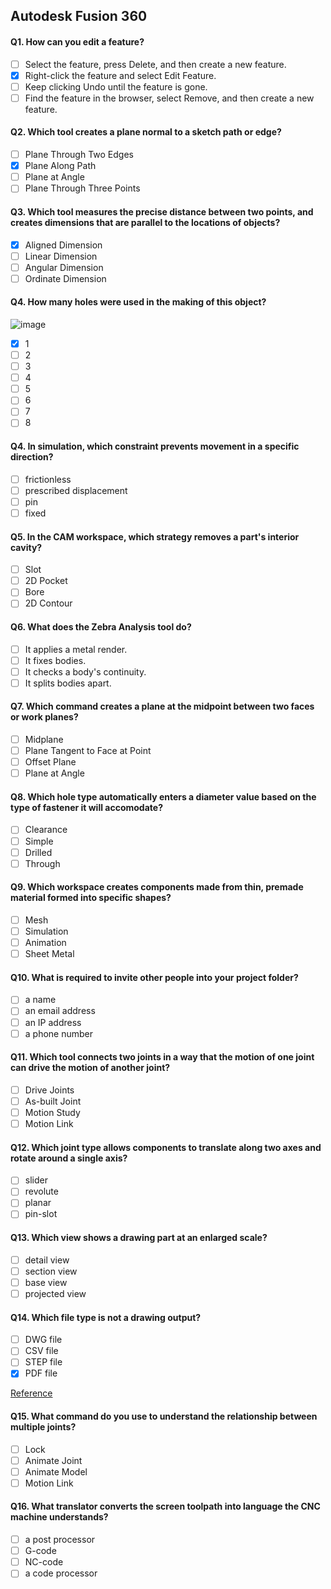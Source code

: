 ## Autodesk Fusion 360

#### Q1. How can you edit a feature?

- [ ] Select the feature, press Delete, and then create a new feature.
- [x] Right-click the feature and select Edit Feature.
- [ ] Keep clicking Undo until the feature is gone.
- [ ] Find the feature in the browser, select Remove, and then create a new feature.

#### Q2. Which tool creates a plane normal to a sketch path or edge?

- [ ] Plane Through Two Edges
- [x] Plane Along Path
- [ ] Plane at Angle
- [ ] Plane Through Three Points

#### Q3. Which tool measures the precise distance between two points, and creates dimensions that are parallel to the locations of objects?

- [x] Aligned Dimension
- [ ] Linear Dimension
- [ ] Angular Dimension
- [ ] Ordinate Dimension

#### Q4. How many holes were used in the making of this object?

![image](https://user-images.githubusercontent.com/31204774/130909206-ca109121-ea9b-451c-9099-57cb7724e5b8.png)

- [x] 1
- [ ] 2
- [ ] 3
- [ ] 4
- [ ] 5
- [ ] 6
- [ ] 7
- [ ] 8

#### Q4. In simulation, which constraint prevents movement in a specific direction?

- [ ] frictionless
- [ ] prescribed displacement
- [ ] pin
- [ ] fixed

#### Q5. In the CAM workspace, which strategy removes a part's interior cavity?

- [ ] Slot
- [ ] 2D Pocket
- [ ] Bore
- [ ] 2D Contour

#### Q6. What does the Zebra Analysis tool do?

- [ ] It applies a metal render.
- [ ] It fixes bodies.
- [ ] It checks a body's continuity.
- [ ] It splits bodies apart.

#### Q7. Which command creates a plane at the midpoint between two faces or work planes?

- [ ] Midplane
- [ ] Plane Tangent to Face at Point
- [ ] Offset Plane
- [ ] Plane at Angle

#### Q8. Which hole type automatically enters a diameter value based on the type of fastener it will accomodate?

- [ ] Clearance
- [ ] Simple
- [ ] Drilled
- [ ] Through

#### Q9. Which workspace creates components made from thin, premade material formed into specific shapes?

- [ ] Mesh
- [ ] Simulation
- [ ] Animation
- [ ] Sheet Metal

#### Q10. What is required to invite other people into your project folder?

- [ ] a name
- [ ] an email address
- [ ] an IP address
- [ ] a phone number

#### Q11. Which tool connects two joints in a way that the motion of one joint can drive the motion of another joint?

- [ ] Drive Joints
- [ ] As-built Joint
- [ ] Motion Study
- [ ] Motion Link

#### Q12. Which joint type allows components to translate along two axes and rotate around a single axis?

- [ ] slider
- [ ] revolute
- [ ] planar
- [ ] pin-slot

#### Q13. Which view shows a drawing part at an enlarged scale?

- [ ] detail view
- [ ] section view
- [ ] base view
- [ ] projected view

#### Q14. Which file type is not a drawing output?

- [ ] DWG file
- [ ] CSV file
- [ ] STEP file
- [X] PDF file

[Reference](https://fileinfo.com/filetypes/cad)

#### Q15. What command do you use to understand the relationship between multiple joints?

- [ ] Lock
- [ ] Animate Joint
- [ ] Animate Model
- [ ] Motion Link

#### Q16. What translator converts the screen toolpath into language the CNC machine understands?

- [ ] a post processor
- [ ] G-code
- [ ] NC-code
- [ ] a code processor
